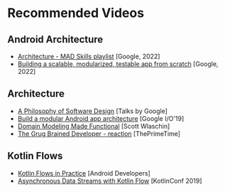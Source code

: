 # Recommended Videos

## Android Architecture

- [Architecture - MAD Skills playlist](https://www.youtube.com/playlist?list=PLWz5rJ2EKKc8GZWCbUm3tBXKeqIi3rcVX) [Google, 2022]
- [Building a scalable, modularized, testable app from scratch](https://www.youtube.com/watch?v=qX6zmKY4KP0&ab_channel=AndroidDevelopers) [Google, 2022]

## Architecture

- [A Philosophy of Software Design](https://www.youtube.com/watch?v=bmSAYlu0NcY) [Talks by Google]
- [Build a modular Android app architecture](https://www.youtube.com/watch?v=PZBg5DIzNww) [Google I/O'19]
- [Domain Modeling Made Functional](https://youtu.be/2JB1_e5wZmU) [Scott Wlaschin]
- [The Grug Brained Developer - reaction](https://www.youtube.com/watch?v=0KFiDK9r4UI) [ThePrimeTime]

## Kotlin Flows

- [Kotlin Flows in Practice](https://www.youtube.com/watch?v=fSB6_KE95bU) [Android Developers]
- [Asynchronous Data Streams with Kotlin Flow](https://www.youtube.com/watch?v=tYcqn48SMT8) [KotlinConf 2019]
